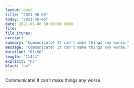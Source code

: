 ```yaml
---
layout: post
title: "2021-06-06"
today: "2021-06-06"
date: 2021-06-06 00:00:00 0000
file:
file_itunes:
excerpt:
summary: "Communicate! It can't make things any worse."
message: "Communicate! It can't make things any worse."
duration: "01:00"
length: "11444"
explicit: "no"
block: "no"
---
```

Communicate! It can't make things any worse.

